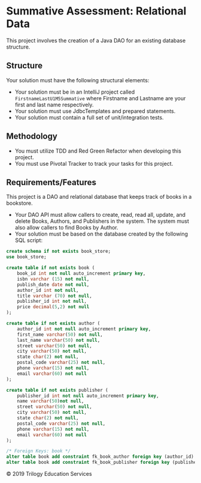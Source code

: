 # Summative Assessment: Relational Data

This project involves the creation of a Java DAO for an existing database structure.

## Structure
Your solution must have the following structural elements:

* Your solution must be in an IntelliJ project called ```FirstnameLastU1M5Summative``` where Firstname and Lastname are your first and last name respectively.
* Your solution must use JdbcTemplates and prepared statements.
* Your solution must contain a full set of unit/integration tests.

## Methodology

* You must utilize TDD and Red Green Refactor when developing this project.
* You must use Pivotal Tracker to track your tasks for this project.

## Requirements/Features

This project is a DAO and relational database that keeps track of books in a bookstore. 

* Your DAO API must allow callers to create, read, read all, update, and delete Books, Authors, and Publishers in the system. The system must also allow callers to find Books by Author.
* Your solution must be based on the database created by the following SQL script:

```sql
create schema if not exists book_store;
use book_store;

create table if not exists book (
	book_id int not null auto_increment primary key,
    isbn varchar (15) not null,
    publish_date date not null,
    author_id int not null,
    title varchar (70) not null,
    publisher_id int not null,
    price decimal(5,2) not null
);

create table if not exists author (
	author_id int not null auto_increment primary key,
    first_name varchar(50) not null,
    last_name varchar(50) not null,
    street varchar(50) not null,
    city varchar(50) not null,
    state char(2) not null,
    postal_code varchar(25) not null,
    phone varchar(15) not null,
    email varchar(60) not null
);

create table if not exists publisher (
	publisher_id int not null auto_increment primary key,
    name varchar(50)not null,
    street varchar(50) not null,
    city varchar(50) not null,
    state char(2) not null,
    postal_code varchar(25) not null,
    phone varchar(15) not null,
    email varchar(60) not null
);

/* Foreign Keys: book */
alter table book add constraint fk_book_author foreign key (author_id) references author(author_id);
alter table book add constraint fk_book_publisher foreign key (publisher_id) references publisher(publisher_id);
```

© 2019 Trilogy Education Services





